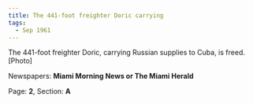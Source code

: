 ```yaml
---  
title: The 441-foot freighter Doric carrying  
tags:  
  - Sep 1961  
---  
```

  
The 441-foot freighter Doric, carrying Russian supplies to Cuba, is freed. [Photo]  
  
Newspapers: **Miami Morning News or The Miami Herald**  
  
Page: **2**, Section: **A** 
